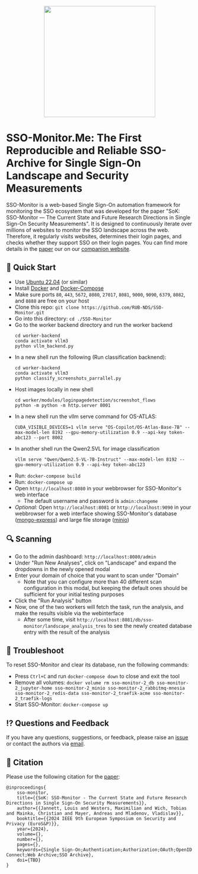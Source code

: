 <p align="center"><img src="logo_black.png" width="300"></p>

# SSO-Monitor.Me: The First Reproducible and Reliable SSO-Archive for Single Sign-On Landscape and Security Measurements

SSO-Monitor is a web-based Single Sign-On automation framework for monitoring the SSO ecosystem that was developed for the paper
"SoK: SSO-Monitor — The Current State and Future Research Directions in Single Sign-On Security Measurements".
It is designed to continuously iterate over millions of websites to monitor the SSO landscape across the web.
Therefore, it regularly visits websites, determines their login pages, and checks whether they support SSO on their login pages.
You can find more details in the [paper](https://sso-monitor.me/paper.pdf) our on our [companion website](https://sso-monitor.me/).

## 🚀 Quick Start

- Use [Ubuntu 22.04](https://releases.ubuntu.com/jammy/) (or similar)
- Install [Docker](https://docs.docker.com/get-docker/) and [Docker-Compose](https://docs.docker.com/compose/install/)
- Make sure ports `80`, `443`, `5672`, `8080`, `27017`, `8081`, `9000`, `9090`, `6379`, `8082`, and `8888` are free on your host
- Clone this repo: `git clone https://github.com/RUB-NDS/SSO-Monitor.git`
- Go into this directory: `cd ./SSO-Monitor`
- Go to the worker backend directory and run the worker backend
  ```
  cd worker-backend
  conda activate vllm3
  python vllm_backend.py
  ```
- In a new shell run the following (Run classification backnend):
  ```
  cd worker-backend
  conda activate vllm3
  python classify_screenshots_parrallel.py
  ```
- Host images locally in new shell
  ```
  cd worker/modules/loginpagedetection/screenshot_flows
  python -m python -m http.server 8001
  ```
- In a new shell run the vllm serve command for OS-ATLAS:
  ```
  CUDA_VISIBLE_DEVICES=1 vllm serve "OS-Copilot/OS-Atlas-Base-7B" --max-model-len 8192 --gpu-memory-utilization 0.9 --api-key token-abc123 --port 8002
  ```
- In another shell run the Qwen2.5VL for image classification
  ```
  vllm serve "Qwen/Qwen2.5-VL-7B-Instruct" --max-model-len 8192 --gpu-memory-utilization 0.9 --api-key token-abc123
  ```
- Run: `docker-compose build`
- Run: `docker-compose up`
- Open `http://localhost:8080` in your webbrowser for SSO-Monitor's web interface
  - The default username and password is `admin:changeme`
- *Optional:* Open `http://localhost:8081` or `http://localhost:9090` in your webbrowser for a web interface showing SSO-Monitor's database ([mongo-express](https://github.com/mongo-express/mongo-express)) and large file storage ([minio](https://min.io/))

## 🔍 Scanning

- Go to the admin dashboard: `http://localhost:8080/admin`
- Under "Run New Analyses", click on "Landscape" and expand the dropdowns in the newly opened modal
- Enter your domain of choice that you want to scan under "Domain"
  - Note that you can configure more than 40 different scan configuration in this modal, but keeping the default ones should be sufficient for your initial testing purposes
- Click the "Run Analysis" button
- Now, one of the two workers will fetch the task, run the analysis, and make the results visible via the webinterface
  - After some time, visit `http://localhost:8081/db/sso-monitor/landscape_analysis_tres` to see the newly created database entry with the result of the analysis

## 👾 Troubleshoot

To reset SSO-Monitor and clear its database, run the following commands:
- Press `Ctrl+C` and run `docker-compose down` to close and exit the tool
- Remove all volumes: `docker volume rm sso-monitor-2_db sso-monitor-2_jupyter-home sso-monitor-2_minio sso-monitor-2_rabbitmq-mnesia sso-monitor-2_redis-data sso-monitor-2_traefik-acme sso-monitor-2_traefik-logs`
- Start SSO-Monitor: `docker-compose up`

## ⁉️ Questions and Feedback

If you have any questions, suggestions, or feedback, please raise an [issue](https://github.com/RUB-NDS/SSO-Monitor/issues) or contact the authors via [email](https://sso-monitor.me/).

## 📝 Citation

Please use the following citation for the [paper](https://sso-monitor.me//paper.pdf):
```
@inproceedings{
    sso-monitor,
    title={{SoK: SSO-Monitor - The Current State and Future Research Directions in Single Sign-On Security Measurements}},
    author={{Jannett, Louis and Westers, Maximilian and Wich, Tobias and Mainka, Christian and Mayer, Andreas and Mladenov, Vladislav}},
    booktitle={{2024 IEEE 9th European Symposium on Security and Privacy (EuroS&P)}},
    year={2024},
    volume={},
    number={},
    pages={},
    keywords={Single Sign-On;Authentication;Authorization;OAuth;OpenID Connect;Web Archive;SSO Archive},
    doi={TBD}
}
```
